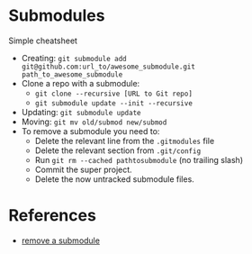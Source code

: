 # Submodules

Simple cheatsheet

- Creating: `git submodule add git@github.com:url_to/awesome_submodule.git path_to_awesome_submodule`
- Clone a repo with a submodule:
    - `git clone --recursive [URL to Git repo]`
    - `git submodule update --init --recursive`
- Updating: `git submodule update`
- Moving: `git mv old/submod new/submod`
- To remove a submodule you need to:
    - Delete the relevant line from the `.gitmodules` file
    - Delete the relevant section from `.git/config`
    - Run `git rm --cached pathtosubmodule` (no trailing slash)
    - Commit the super project.
    - Delete the now untracked submodule files.

# References

- [remove a submodule](https://gist.github.com/myusuf3/7f645819ded92bda6677)

